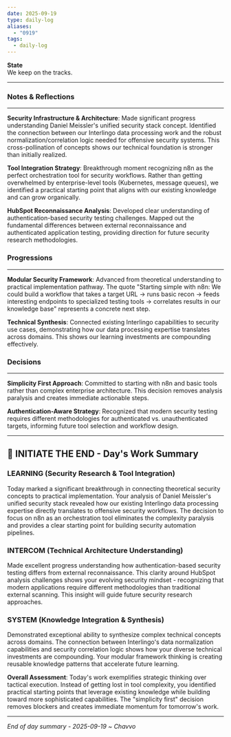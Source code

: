 ```yaml
---
date: 2025-09-19
type: daily-log
aliases:
  - "0919"
tags:
  - daily-log
---
```


**State**  
We keep on the tracks.

---

### Notes & Reflections
---

**Security Infrastructure & Architecture**: Made significant progress understanding Daniel Meissler's unified security stack concept. Identified the connection between our Interlingo data processing work and the robust normalization/correlation logic needed for offensive security systems. This cross-pollination of concepts shows our technical foundation is stronger than initially realized.

**Tool Integration Strategy**: Breakthrough moment recognizing n8n as the perfect orchestration tool for security workflows. Rather than getting overwhelmed by enterprise-level tools (Kubernetes, message queues), we identified a practical starting point that aligns with our existing knowledge and can grow organically.

**HubSpot Reconnaissance Analysis**: Developed clear understanding of authentication-based security testing challenges. Mapped out the fundamental differences between external reconnaissance and authenticated application testing, providing direction for future security research methodologies.

### Progressions
---

**Modular Security Framework**: Advanced from theoretical understanding to practical implementation pathway. The quote "Starting simple with n8n: We could build a workflow that takes a target URL → runs basic recon → feeds interesting endpoints to specialized testing tools → correlates results in our knowledge base" represents a concrete next step.

**Technical Synthesis**: Connected existing Interlingo capabilities to security use cases, demonstrating how our data processing expertise translates across domains. This shows our learning investments are compounding effectively.

### Decisions
---

**Simplicity First Approach**: Committed to starting with n8n and basic tools rather than complex enterprise architecture. This decision removes analysis paralysis and creates immediate actionable steps.

**Authentication-Aware Strategy**: Recognized that modern security testing requires different methodologies for authenticated vs. unauthenticated targets, informing future tool selection and workflow design.



---

## 🎯 INITIATE THE END - Day's Work Summary

### LEARNING (Security Research & Tool Integration)
Today marked a significant breakthrough in connecting theoretical security concepts to practical implementation. Your analysis of Daniel Meissler's unified security stack revealed how our existing Interlingo data processing expertise directly translates to offensive security workflows. The decision to focus on n8n as an orchestration tool eliminates the complexity paralysis and provides a clear starting point for building security automation pipelines.

### INTERCOM (Technical Architecture Understanding)  
Made excellent progress understanding how authentication-based security testing differs from external reconnaissance. This clarity around HubSpot analysis challenges shows your evolving security mindset - recognizing that modern applications require different methodologies than traditional external scanning. This insight will guide future security research approaches.

### SYSTEM (Knowledge Integration & Synthesis)
Demonstrated exceptional ability to synthesize complex technical concepts across domains. The connection between Interlingo's data normalization capabilities and security correlation logic shows how your diverse technical investments are compounding. Your modular framework thinking is creating reusable knowledge patterns that accelerate future learning.

**Overall Assessment**: Today's work exemplifies strategic thinking over tactical execution. Instead of getting lost in tool complexity, you identified practical starting points that leverage existing knowledge while building toward more sophisticated capabilities. The "simplicity first" decision removes blockers and creates immediate momentum for tomorrow's work.

---
*End of day summary - 2025-09-19*
*~ Chavvo*